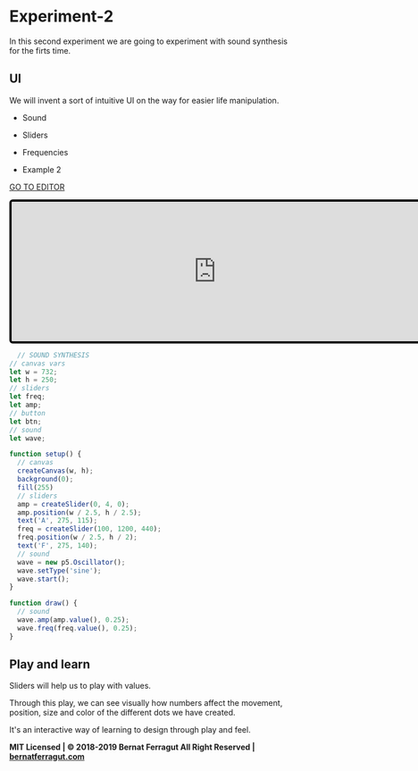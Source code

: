 # Experiment-2

In this second experiment we are going to experiment with sound synthesis for the firts time.

## UI

We will invent a sort of intuitive UI on the way for easier life manipulation.

* Sound
* Sliders
* Frequencies

* Example 2

[GO TO EDITOR](https://editor.p5js.org/bernatferragut/sketches/BkOf3ifoQ)

<iframe 
frameborder="0" 
border="0" 
cellspacing="0"
style="
width: 732px; 
height: 250px; 
border: 4px solid #000000;
border-radius: 6px;
overflow: hidden;
position: relative;"
src="https://editor.p5js.org/embed/BkOf3ifoQ"></iframe>

```javascript
  // SOUND SYNTHESIS  
// canvas vars
let w = 732;
let h = 250;
// sliders
let freq;
let amp;
// button
let btn;
// sound
let wave;

function setup() {
  // canvas
  createCanvas(w, h);
  background(0);
  fill(255)
  // sliders
  amp = createSlider(0, 4, 0);
  amp.position(w / 2.5, h / 2.5);
  text('A', 275, 115);
  freq = createSlider(100, 1200, 440);
  freq.position(w / 2.5, h / 2);
  text('F', 275, 140);
  // sound
  wave = new p5.Oscillator();
  wave.setType('sine');
  wave.start();
}

function draw() {
  // sound
  wave.amp(amp.value(), 0.25);
  wave.freq(freq.value(), 0.25);
}
```
## Play and learn
Sliders will help us to play with values. 

Through this play, we can see visually how numbers affect the movement, position, size and color of the different dots we have created. 

It's an interactive way of learning to design through play and feel.


**MIT Licensed | © 2018-2019 Bernat Ferragut All Right Reserved | [bernatferragut.com](http://bernatferragut.com/)**







